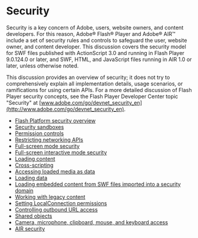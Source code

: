 # Security

Security is a key concern of Adobe, users, website owners, and content
developers. For this reason, Adobe® Flash® Player and Adobe® AIR™ include a set
of security rules and controls to safeguard the user, website owner, and content
developer. This discussion covers the security model for SWF files published
with ActionScript 3.0 and running in Flash Player 9.0.124.0 or later, and SWF,
HTML, and JavaScript files running in AIR 1.0 or later, unless otherwise noted.

This discussion provides an overview of security; it does not try to
comprehensively explain all implementation details, usage scenarios, or
ramifications for using certain APIs. For a more detailed discussion of Flash
Player security concepts, see the Flash Player Developer Center topic "Security"
at
[www.adobe.com/go/devnet_security_en](http://www.adobe.com/go/devnet_security_en).

- [Flash Platform security overview](./flash-platform-security-overview.md)
- [Security sandboxes](./security-sandboxes.md)
- [Permission controls](./permission-controls.md)
- [Restricting networking APIs](./restricting-networking-apis.md)
- [Full-screen mode security](./full-screen-mode-security.md)
- [Full-screen interactive mode security](./full-screen-interactive-mode-security.md)
- [Loading content](./loading-content.md)
- [Cross-scripting](./cross-scripting.md)
- [Accessing loaded media as data](./accessing-loaded-media-as-data.md)
- [Loading data](./loading-data.md)
- [Loading embedded content from SWF files imported into a security domain](./loading-embedded-content-from-swf-files-loaded-into-a-security-domain.md)
- [Working with legacy content](./working-with-legacy-content.md)
- [Setting LocalConnection permissions](./setting-localconnection-permissions.md)
- [Controlling outbound URL access](./controlling-outbound-url-access.md)
- [Shared objects](./shared-objects.md)
- [Camera, microphone, clipboard, mouse, and keyboard access](./camera-microphone-clipboard-mouse-and-keyboard-access.md)
- [AIR security](./air-security/index.md)
